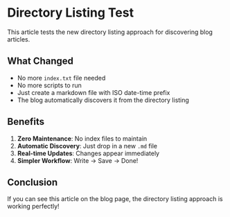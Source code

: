 # Directory Listing Test

This article tests the new directory listing approach for discovering blog articles.

## What Changed

- No more `index.txt` file needed
- No more scripts to run
- Just create a markdown file with ISO date-time prefix
- The blog automatically discovers it from the directory listing

## Benefits

1. **Zero Maintenance**: No index files to maintain
2. **Automatic Discovery**: Just drop in a new `.md` file
3. **Real-time Updates**: Changes appear immediately
4. **Simpler Workflow**: Write → Save → Done!

## Conclusion

If you can see this article on the blog page, the directory listing approach is working perfectly!

